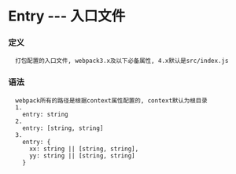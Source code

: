 # Entry --- 入口文件

### 定义
```
  打包配置的入口文件, webpack3.x及以下必备属性, 4.x默认是src/index.js
```

### 语法
```
  webpack所有的路径是根据context属性配置的, context默认为根目录
  1. 
    entry: string
  2.
    entry: [string, string]
  3.
    entry: {
      xx: string || [string, string],
      yy: string || [string, string]
    }
```